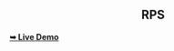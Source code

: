 <h2 align="center">RPS</h2>

 

  <a href="https://harshjaiswal1302.github.io/RPS/"><strong>➥ Live Demo</strong></a>
